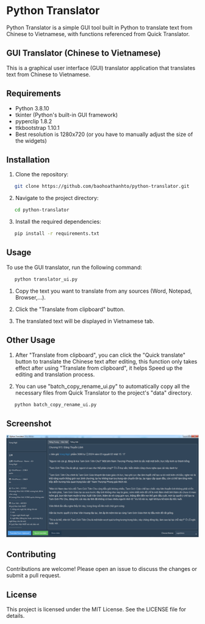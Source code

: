 # Python Translator

Python Translator is a simple GUI tool built in Python to translate text from Chinese to Vietnamese, with functions referenced from Quick Translator.

## GUI Translator (Chinese to Vietnamese)

This is a graphical user interface (GUI) translator application that translates text from Chinese to Vietnamese.

## Requirements

- Python 3.8.10
- tkinter (Python's built-in GUI framework)
- pyperclip 1.8.2
- ttkbootstrap 1.10.1
- Best resolution is 1280x720 (or you have to manually adjust the size of the widgets)

## Installation

1. Clone the repository:
```bash
   git clone https://github.com/baohoathanhto/python-translator.git
```

2. Navigate to the project directory:
```bash
   cd python-translator
```

3. Install the required dependencies:
```bash
   pip install -r requirements.txt
```

## Usage

To use the GUI translator, run the following command:
```bash
   python translator_ui.py
```

1. Copy the text you want to translate from any sources (Word, Notepad, Browser,...).

2. Click the "Translate from clipboard" button.

3. The translated text will be displayed in Vietnamese tab.

## Other Usage

1. After "Translate from clipboard", you can click the "Quick translate" button to translate the Chinese text after editing, this function only takes effect after using "Translate from clipboard", it helps Speed up the editing and translation process.

2. You can use "batch_copy_rename_ui.py" to automatically copy all the necessary files from Quick Translator to the project's "data" directory.
```bash
   python batch_copy_rename_ui.py
```

## Screenshot

![GUI Translator Screenshot](screenshot.png)

## Contributing

Contributions are welcome! Please open an issue to discuss the changes or submit a pull request.

## License

This project is licensed under the MIT License. See the LICENSE file for details.
